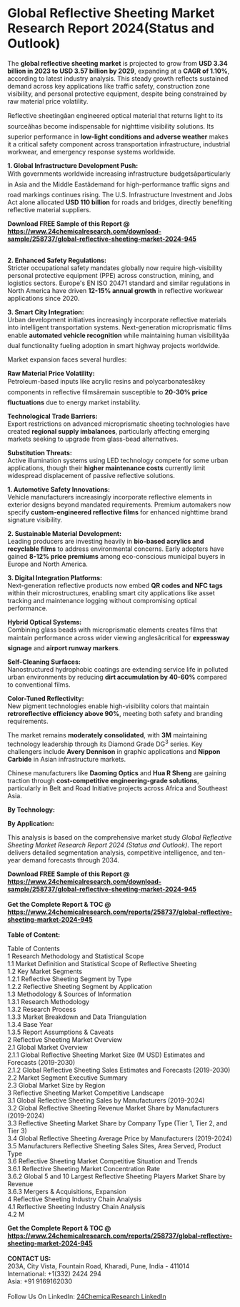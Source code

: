 <h1>Global Reflective Sheeting Market Research Report 2024(Status and Outlook)</h1><p>The <strong>global reflective sheeting market</strong> is projected to grow from <strong>USD 3.34 billion in 2023 to USD 3.57 billion by 2029</strong>, expanding at a <strong>CAGR of 1.10%</strong>, according to latest industry analysis. This steady growth reflects sustained demand across key applications like traffic safety, construction zone visibility, and personal protective equipment, despite being constrained by raw material price volatility.</p><p>Reflective sheetingâan engineered optical material that returns light to its sourceâhas become indispensable for nighttime visibility solutions. Its superior performance in <strong>low-light conditions and adverse weather</strong> makes it a critical safety component across transportation infrastructure, industrial workwear, and emergency response systems worldwide.</p><p><strong>1. Global Infrastructure Development Push:</strong><br>
With governments worldwide increasing infrastructure budgetsâparticularly in Asia and the Middle Eastâdemand for high-performance traffic signs and road markings continues rising. The U.S. Infrastructure Investment and Jobs Act alone allocated <strong>USD 110 billion</strong> for roads and bridges, directly benefiting reflective material suppliers.</p><div><b>Download FREE Sample of this Report @ 
            <a href="https://www.24chemicalresearch.com/download-sample/258737/global-reflective-sheeting-market-2024-945">
            https://www.24chemicalresearch.com/download-sample/258737/global-reflective-sheeting-market-2024-945</a></b></div><br><p><strong>2. Enhanced Safety Regulations:</strong><br>
Stricter occupational safety mandates globally now require high-visibility personal protective equipment (PPE) across construction, mining, and logistics sectors. Europe's EN ISO 20471 standard and similar regulations in North America have driven <strong>12-15% annual growth</strong> in reflective workwear applications since 2020.</p><p><strong>3. Smart City Integration:</strong><br>
Urban development initiatives increasingly incorporate reflective materials into intelligent transportation systems. Next-generation microprismatic films enable <strong>automated vehicle recognition</strong> while maintaining human visibilityâa dual functionality fueling adoption in smart highway projects worldwide.</p><p>Market expansion faces several hurdles:</p><p><strong>Raw Material Price Volatility:</strong><br>
	Petroleum-based inputs like acrylic resins and polycarbonatesâkey components in reflective filmsâremain susceptible to <strong>20-30% price fluctuations</strong> due to energy market instability.</p><p><strong>Technological Trade Barriers:</strong><br>
	Export restrictions on advanced microprismatic sheeting technologies have created <strong>regional supply imbalances</strong>, particularly affecting emerging markets seeking to upgrade from glass-bead alternatives.</p><p><strong>Substitution Threats:</strong><br>
	Active illumination systems using LED technology compete for some urban applications, though their <strong>higher maintenance costs</strong> currently limit widespread displacement of passive reflective solutions.</p><p><strong>1. Automotive Safety Innovations:</strong><br>
Vehicle manufacturers increasingly incorporate reflective elements in exterior designs beyond mandated requirements. Premium automakers now specify <strong>custom-engineered reflective films</strong> for enhanced nighttime brand signature visibility.</p><p><strong>2. Sustainable Material Development:</strong><br>
Leading producers are investing heavily in <strong>bio-based acrylics and recyclable films</strong> to address environmental concerns. Early adopters have gained <strong>8-12% price premiums</strong> among eco-conscious municipal buyers in Europe and North America.</p><p><strong>3. Digital Integration Platforms:</strong><br>
Next-generation reflective products now embed <strong>QR codes and NFC tags</strong> within their microstructures, enabling smart city applications like asset tracking and maintenance logging without compromising optical performance.</p><p><strong>Hybrid Optical Systems:</strong><br>
	Combining glass beads with microprismatic elements creates films that maintain performance across wider viewing anglesâcritical for <strong>expressway signage</strong> and <strong>airport runway markers</strong>.</p><p><strong>Self-Cleaning Surfaces:</strong><br>
	Nanostructured hydrophobic coatings are extending service life in polluted urban environments by reducing <strong>dirt accumulation by 40-60%</strong> compared to conventional films.</p><p><strong>Color-Tuned Reflectivity:</strong><br>
	New pigment technologies enable high-visibility colors that maintain <strong>retroreflective efficiency above 90%</strong>, meeting both safety and branding requirements.</p><p>The market remains <strong>moderately consolidated</strong>, with <strong>3M</strong> maintaining technology leadership through its Diamond Grade DG<sup>3</sup> series. Key challengers include <strong>Avery Dennison</strong> in graphic applications and <strong>Nippon Carbide</strong> in Asian infrastructure markets.</p><p>Chinese manufacturers like <strong>Daoming Optics</strong> and <strong>Hua R Sheng</strong> are gaining traction through <strong>cost-competitive engineering-grade solutions</strong>, particularly in Belt and Road Initiative projects across Africa and Southeast Asia.</p><p><strong>By Technology:</strong></p><p><strong>By Application:</strong></p><p>This analysis is based on the comprehensive market study <em>Global Reflective Sheeting Market Research Report 2024 (Status and Outlook)</em>. The report delivers detailed segmentation analysis, competitive intelligence, and ten-year demand forecasts through 2034.</p><div><b>Download FREE Sample of this Report @ 
            <a href="https://www.24chemicalresearch.com/download-sample/258737/global-reflective-sheeting-market-2024-945">
            https://www.24chemicalresearch.com/download-sample/258737/global-reflective-sheeting-market-2024-945</a></b></div><br><div><b>Get the Complete Report & TOC @ 
            <a href="https://www.24chemicalresearch.com/reports/258737/global-reflective-sheeting-market-2024-945">
            https://www.24chemicalresearch.com/reports/258737/global-reflective-sheeting-market-2024-945</a></b></div><br>
            <b>Table of Content:</b><p>Table of Contents<br />
1 Research Methodology and Statistical Scope<br />
1.1 Market Definition and Statistical Scope of Reflective Sheeting<br />
1.2 Key Market Segments<br />
1.2.1 Reflective Sheeting Segment by Type<br />
1.2.2 Reflective Sheeting Segment by Application<br />
1.3 Methodology & Sources of Information<br />
1.3.1 Research Methodology<br />
1.3.2 Research Process<br />
1.3.3 Market Breakdown and Data Triangulation<br />
1.3.4 Base Year<br />
1.3.5 Report Assumptions & Caveats<br />
2 Reflective Sheeting Market Overview<br />
2.1 Global Market Overview<br />
2.1.1 Global Reflective Sheeting Market Size (M USD) Estimates and Forecasts (2019-2030)<br />
2.1.2 Global Reflective Sheeting Sales Estimates and Forecasts (2019-2030)<br />
2.2 Market Segment Executive Summary<br />
2.3 Global Market Size by Region<br />
3 Reflective Sheeting Market Competitive Landscape<br />
3.1 Global Reflective Sheeting Sales by Manufacturers (2019-2024)<br />
3.2 Global Reflective Sheeting Revenue Market Share by Manufacturers (2019-2024)<br />
3.3 Reflective Sheeting Market Share by Company Type (Tier 1, Tier 2, and Tier 3)<br />
3.4 Global Reflective Sheeting Average Price by Manufacturers (2019-2024)<br />
3.5 Manufacturers Reflective Sheeting Sales Sites, Area Served, Product Type<br />
3.6 Reflective Sheeting Market Competitive Situation and Trends<br />
3.6.1 Reflective Sheeting Market Concentration Rate<br />
3.6.2 Global 5 and 10 Largest Reflective Sheeting Players Market Share by Revenue<br />
3.6.3 Mergers & Acquisitions, Expansion<br />
4 Reflective Sheeting Industry Chain Analysis<br />
4.1 Reflective Sheeting Industry Chain Analysis<br />
4.2 M</p><div><b>Get the Complete Report & TOC @ 
            <a href="https://www.24chemicalresearch.com/reports/258737/global-reflective-sheeting-market-2024-945">
            https://www.24chemicalresearch.com/reports/258737/global-reflective-sheeting-market-2024-945</a></b></div><br><b>CONTACT US:</b><br>
            203A, City Vista, Fountain Road, Kharadi, Pune, India - 411014<br>
            International: +1(332) 2424 294<br>
            Asia: +91 9169162030 <br><br>
            Follow Us On LinkedIn: <a href="https://www.linkedin.com/company/24chemicalresearch/">24ChemicalResearch LinkedIn</a>
